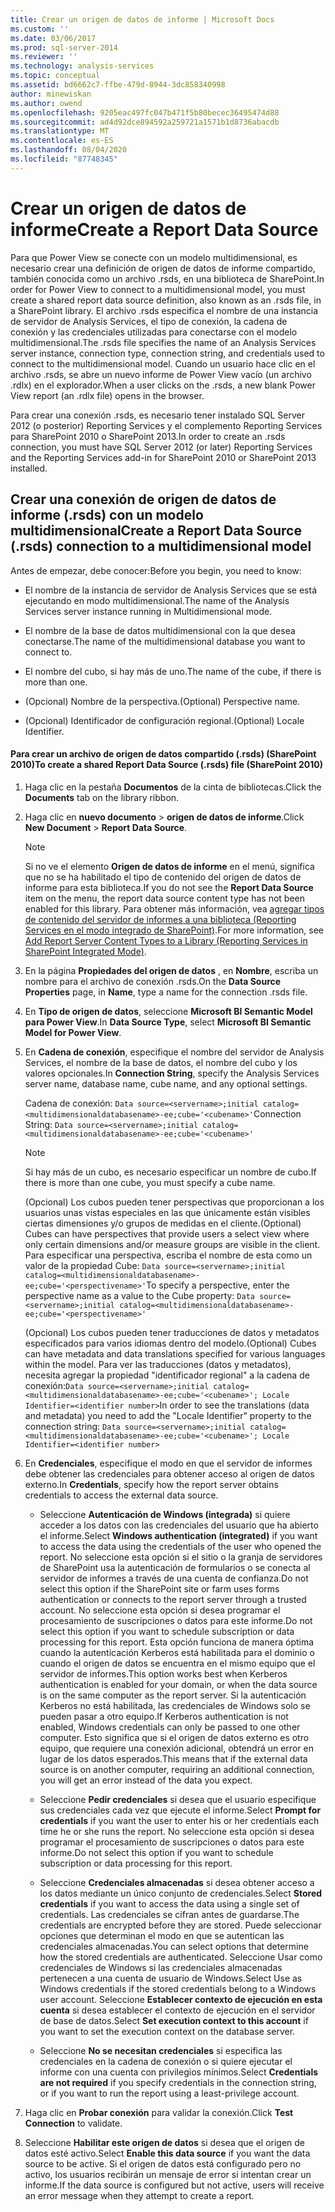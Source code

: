 ```yaml
---
title: Crear un origen de datos de informe | Microsoft Docs
ms.custom: ''
ms.date: 03/06/2017
ms.prod: sql-server-2014
ms.reviewer: ''
ms.technology: analysis-services
ms.topic: conceptual
ms.assetid: bd6662c7-ffbe-479d-8944-3dc858340998
author: minewiskan
ms.author: owend
ms.openlocfilehash: 9205eac497fc047b471f5b80becec36495474d88
ms.sourcegitcommit: ad4d92dce894592a259721a1571b1d8736abacdb
ms.translationtype: MT
ms.contentlocale: es-ES
ms.lasthandoff: 08/04/2020
ms.locfileid: "87748345"
---
```

# <a name="create-a-report-data-source"></a><span data-ttu-id="92f0a-102">Crear un origen de datos de informe</span><span class="sxs-lookup"><span data-stu-id="92f0a-102">Create a Report Data Source</span></span>
  <span data-ttu-id="92f0a-103">Para que Power View se conecte con un modelo multidimensional, es necesario crear una definición de origen de datos de informe compartido, también conocida como un archivo .rsds, en una biblioteca de SharePoint.</span><span class="sxs-lookup"><span data-stu-id="92f0a-103">In order for Power View to connect to a multidimensional model, you must create a shared report data source definition, also known as an .rsds file, in a SharePoint library.</span></span> <span data-ttu-id="92f0a-104">El archivo .rsds especifica el nombre de una instancia de servidor de Analysis Services, el tipo de conexión, la cadena de conexión y las credenciales utilizadas para conectarse con el modelo multidimensional.</span><span class="sxs-lookup"><span data-stu-id="92f0a-104">The .rsds file specifies the name of an Analysis Services server instance, connection type, connection string, and credentials used to connect to the multidimensional model.</span></span> <span data-ttu-id="92f0a-105">Cuando un usuario hace clic en el archivo .rsds, se abre un nuevo informe de Power View vacío (un archivo .rdlx) en el explorador.</span><span class="sxs-lookup"><span data-stu-id="92f0a-105">When a user clicks on the .rsds, a new blank Power View report (an .rdlx file) opens in the browser.</span></span>  
  
 <span data-ttu-id="92f0a-106">Para crear una conexión .rsds, es necesario tener instalado SQL Server 2012 (o posterior) Reporting Services y el complemento Reporting Services para SharePoint 2010 o SharePoint 2013.</span><span class="sxs-lookup"><span data-stu-id="92f0a-106">In order to create an .rsds connection, you must have SQL Server 2012 (or later) Reporting Services and the Reporting Services add-in for SharePoint 2010 or SharePoint 2013 installed.</span></span>  
  
## <a name="create-a-report-data-source-rsds-connection-to-a-multidimensional-model"></a><span data-ttu-id="92f0a-107">Crear una conexión de origen de datos de informe (.rsds) con un modelo multidimensional</span><span class="sxs-lookup"><span data-stu-id="92f0a-107">Create a Report Data Source (.rsds) connection to a multidimensional model</span></span>  
 <span data-ttu-id="92f0a-108">Antes de empezar, debe conocer:</span><span class="sxs-lookup"><span data-stu-id="92f0a-108">Before you begin, you need to know:</span></span>  
  
-   <span data-ttu-id="92f0a-109">El nombre de la instancia de servidor de Analysis Services que se está ejecutando en modo multidimensional.</span><span class="sxs-lookup"><span data-stu-id="92f0a-109">The name of the Analysis Services server instance running in Multidimensional mode.</span></span>  
  
-   <span data-ttu-id="92f0a-110">El nombre de la base de datos multidimensional con la que desea conectarse.</span><span class="sxs-lookup"><span data-stu-id="92f0a-110">The name of the multidimensional database you want to connect to.</span></span>  
  
-   <span data-ttu-id="92f0a-111">El nombre del cubo, si hay más de uno.</span><span class="sxs-lookup"><span data-stu-id="92f0a-111">The name of the cube, if there is more than one.</span></span>  
  
-   <span data-ttu-id="92f0a-112">(Opcional) Nombre de la perspectiva.</span><span class="sxs-lookup"><span data-stu-id="92f0a-112">(Optional) Perspective name.</span></span>  
  
-   <span data-ttu-id="92f0a-113">(Opcional) Identificador de configuración regional.</span><span class="sxs-lookup"><span data-stu-id="92f0a-113">(Optional) Locale Identifier.</span></span>  
  
#### <a name="to-create-a-shared-report-data-source-rsds-file-sharepoint-2010"></a><span data-ttu-id="92f0a-114">Para crear un archivo de origen de datos compartido (.rsds) (SharePoint 2010)</span><span class="sxs-lookup"><span data-stu-id="92f0a-114">To create a shared Report Data Source (.rsds) file (SharePoint 2010)</span></span>  
  
1.  <span data-ttu-id="92f0a-115">Haga clic en la pestaña **Documentos** de la cinta de bibliotecas.</span><span class="sxs-lookup"><span data-stu-id="92f0a-115">Click the **Documents** tab on the library ribbon.</span></span>  
  
2.  <span data-ttu-id="92f0a-116">Haga clic en **nuevo documento**  >  **origen de datos de informe**.</span><span class="sxs-lookup"><span data-stu-id="92f0a-116">Click **New Document** > **Report Data Source**.</span></span>  
  
    > [!NOTE]  
    >  <span data-ttu-id="92f0a-117">Si no ve el elemento **Origen de datos de informe** en el menú, significa que no se ha habilitado el tipo de contenido del origen de datos de informe para esta biblioteca.</span><span class="sxs-lookup"><span data-stu-id="92f0a-117">If you do not see the **Report Data Source** item on the menu, the report data source content type has not been enabled for this library.</span></span> <span data-ttu-id="92f0a-118">Para obtener más información, vea [agregar tipos de contenido del servidor de informes a una biblioteca &#40;Reporting Services en el modo integrado de SharePoint&#41;](../../reporting-services/add-reporting-services-content-types-to-a-sharepoint-library.md).</span><span class="sxs-lookup"><span data-stu-id="92f0a-118">For more information, see [Add Report Server Content Types to a Library &#40;Reporting Services in SharePoint Integrated Mode&#41;](../../reporting-services/add-reporting-services-content-types-to-a-sharepoint-library.md).</span></span>  
  
3.  <span data-ttu-id="92f0a-119">En la página **Propiedades del origen de datos** , en **Nombre**, escriba un nombre para el archivo de conexión .rsds.</span><span class="sxs-lookup"><span data-stu-id="92f0a-119">On the **Data Source Properties** page, in **Name**, type a name for the connection .rsds file.</span></span>  
  
4.  <span data-ttu-id="92f0a-120">En **Tipo de origen de datos**, seleccione **Microsoft BI Semantic Model para Power View**.</span><span class="sxs-lookup"><span data-stu-id="92f0a-120">In **Data Source Type**, select **Microsoft BI Semantic Model for Power View**.</span></span>  
  
5.  <span data-ttu-id="92f0a-121">En **Cadena de conexión**, especifique el nombre del servidor de Analysis Services, el nombre de la base de datos, el nombre del cubo y los valores opcionales.</span><span class="sxs-lookup"><span data-stu-id="92f0a-121">In **Connection String**, specify the Analysis Services server name, database name, cube name, and any optional settings.</span></span>  
  
     <span data-ttu-id="92f0a-122">Cadena de conexión: `Data source=<servername>;initial catalog=<multidimensionaldatabasename>-ee;cube='<cubename>'`</span><span class="sxs-lookup"><span data-stu-id="92f0a-122">Connection String: `Data source=<servername>;initial catalog=<multidimensionaldatabasename>-ee;cube='<cubename>'`</span></span>  
  
    > [!NOTE]  
    >  <span data-ttu-id="92f0a-123">Si hay más de un cubo, es necesario especificar un nombre de cubo.</span><span class="sxs-lookup"><span data-stu-id="92f0a-123">If there is more than one cube, you must specify a cube name.</span></span>  
  
     <span data-ttu-id="92f0a-124">(Opcional) Los cubos pueden tener perspectivas que proporcionan a los usuarios unas vistas especiales en las que únicamente están visibles ciertas dimensiones y/o grupos de medidas en el cliente.</span><span class="sxs-lookup"><span data-stu-id="92f0a-124">(Optional) Cubes can have perspectives that provide users a select view where only certain dimensions and/or measure groups are visible in the client.</span></span> <span data-ttu-id="92f0a-125">Para especificar una perspectiva, escriba el nombre de esta como un valor de la propiedad Cube: `Data source=<servername>;initial catalog=<multidimensionaldatabasename>-ee;cube='<perspectivename>'`</span><span class="sxs-lookup"><span data-stu-id="92f0a-125">To specify a perspective, enter the perspective name as a value to the Cube property: `Data source=<servername>;initial catalog=<multidimensionaldatabasename>-ee;cube='<perspectivename>'`</span></span>  
  
     <span data-ttu-id="92f0a-126">(Opcional) Los cubos pueden tener traducciones de datos y metadatos especificados para varios idiomas dentro del modelo.</span><span class="sxs-lookup"><span data-stu-id="92f0a-126">(Optional) Cubes can have metadata and data translations specified for various languages within the model.</span></span> <span data-ttu-id="92f0a-127">Para ver las traducciones (datos y metadatos), necesita agregar la propiedad "identificador regional" a la cadena de conexión:`Data source=<servername>;initial catalog=<multidimensionaldatabasename>-ee;cube='<cubename>'; Locale Identifier=<identifier number>`</span><span class="sxs-lookup"><span data-stu-id="92f0a-127">In order to see the translations (data and metadata) you need to add the "Locale Identifier" property to the connection string: `Data source=<servername>;initial catalog=<multidimensionaldatabasename>-ee;cube='<cubename>'; Locale Identifier=<identifier number>`</span></span>  
  
6.  <span data-ttu-id="92f0a-128">En **Credenciales**, especifique el modo en que el servidor de informes debe obtener las credenciales para obtener acceso al origen de datos externo.</span><span class="sxs-lookup"><span data-stu-id="92f0a-128">In **Credentials**, specify how the report server obtains credentials to access the external data source.</span></span>  
  
    -   <span data-ttu-id="92f0a-129">Seleccione **Autenticación de Windows (integrada)** si quiere acceder a los datos con las credenciales del usuario que ha abierto el informe.</span><span class="sxs-lookup"><span data-stu-id="92f0a-129">Select **Windows authentication (integrated)** if you want to access the data using the credentials of the user who opened the report.</span></span> <span data-ttu-id="92f0a-130">No seleccione esta opción si el sitio o la granja de servidores de SharePoint usa la autenticación de formularios o se conecta al servidor de informes a través de una cuenta de confianza.</span><span class="sxs-lookup"><span data-stu-id="92f0a-130">Do not select this option if the SharePoint site or farm uses forms authentication or connects to the report server through a trusted account.</span></span> <span data-ttu-id="92f0a-131">No seleccione esta opción si desea programar el procesamiento de suscripciones o datos para este informe.</span><span class="sxs-lookup"><span data-stu-id="92f0a-131">Do not select this option if you want to schedule subscription or data processing for this report.</span></span> <span data-ttu-id="92f0a-132">Esta opción funciona de manera óptima cuando la autenticación Kerberos está habilitada para el dominio o cuando el origen de datos se encuentra en el mismo equipo que el servidor de informes.</span><span class="sxs-lookup"><span data-stu-id="92f0a-132">This option works best when Kerberos authentication is enabled for your domain, or when the data source is on the same computer as the report server.</span></span> <span data-ttu-id="92f0a-133">Si la autenticación Kerberos no está habilitada, las credenciales de Windows solo se pueden pasar a otro equipo.</span><span class="sxs-lookup"><span data-stu-id="92f0a-133">If Kerberos authentication is not enabled, Windows credentials can only be passed to one other computer.</span></span> <span data-ttu-id="92f0a-134">Esto significa que si el origen de datos externo es otro equipo, que requiere una conexión adicional, obtendrá un error en lugar de los datos esperados.</span><span class="sxs-lookup"><span data-stu-id="92f0a-134">This means that if the external data source is on another computer, requiring an additional connection, you will get an error instead of the data you expect.</span></span>  
  
    -   <span data-ttu-id="92f0a-135">Seleccione **Pedir credenciales** si desea que el usuario especifique sus credenciales cada vez que ejecute el informe.</span><span class="sxs-lookup"><span data-stu-id="92f0a-135">Select **Prompt for credentials** if you want the user to enter his or her credentials each time he or she runs the report.</span></span> <span data-ttu-id="92f0a-136">No seleccione esta opción si desea programar el procesamiento de suscripciones o datos para este informe.</span><span class="sxs-lookup"><span data-stu-id="92f0a-136">Do not select this option if you want to schedule subscription or data processing for this report.</span></span>  
  
    -   <span data-ttu-id="92f0a-137">Seleccione **Credenciales almacenadas** si desea obtener acceso a los datos mediante un único conjunto de credenciales.</span><span class="sxs-lookup"><span data-stu-id="92f0a-137">Select **Stored credentials** if you want to access the data using a single set of credentials.</span></span> <span data-ttu-id="92f0a-138">Las credenciales se cifran antes de guardarse.</span><span class="sxs-lookup"><span data-stu-id="92f0a-138">The credentials are encrypted before they are stored.</span></span> <span data-ttu-id="92f0a-139">Puede seleccionar opciones que determinan el modo en que se autentican las credenciales almacenadas.</span><span class="sxs-lookup"><span data-stu-id="92f0a-139">You can select options that determine how the stored credentials are authenticated.</span></span> <span data-ttu-id="92f0a-140">Seleccione Usar como credenciales de Windows si las credenciales almacenadas pertenecen a una cuenta de usuario de Windows.</span><span class="sxs-lookup"><span data-stu-id="92f0a-140">Select Use as Windows credentials if the stored credentials belong to a Windows user account.</span></span> <span data-ttu-id="92f0a-141">Seleccione **Establecer contexto de ejecución en esta cuenta** si desea establecer el contexto de ejecución en el servidor de base de datos.</span><span class="sxs-lookup"><span data-stu-id="92f0a-141">Select **Set execution context to this account** if you want to set the execution context on the database server.</span></span>  
  
    -   <span data-ttu-id="92f0a-142">Seleccione **No se necesitan credenciales** si especifica las credenciales en la cadena de conexión o si quiere ejecutar el informe con una cuenta con privilegios mínimos.</span><span class="sxs-lookup"><span data-stu-id="92f0a-142">Select **Credentials are not required** if you specify credentials in the connection string, or if you want to run the report using a least-privilege account.</span></span>  
  
7.  <span data-ttu-id="92f0a-143">Haga clic en **Probar conexión** para validar la conexión.</span><span class="sxs-lookup"><span data-stu-id="92f0a-143">Click **Test Connection** to validate.</span></span>  
  
8.  <span data-ttu-id="92f0a-144">Seleccione **Habilitar este origen de datos** si desea que el origen de datos esté activo.</span><span class="sxs-lookup"><span data-stu-id="92f0a-144">Select **Enable this data source** if you want the data source to be active.</span></span> <span data-ttu-id="92f0a-145">Si el origen de datos está configurado pero no activo, los usuarios recibirán un mensaje de error si intentan crear un informe.</span><span class="sxs-lookup"><span data-stu-id="92f0a-145">If the data source is configured but not active, users will receive an error message when they attempt to create a report.</span></span>  
  
  
